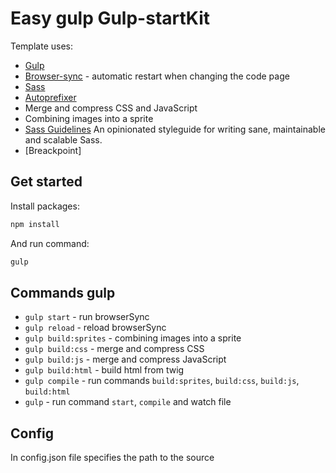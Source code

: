 # Easy gulp Gulp-startKit

Template uses:
- [Gulp](http://gulpjs.com/)
- [Browser-sync](https://www.browsersync.io/) - automatic restart when changing the code page
- [Sass](http://sass-lang.com/)
- [Autoprefixer](https://github.com/postcss/autoprefixer)
- Merge and compress CSS and JavaScript
- Combining images into a sprite
- [Sass Guidelines](http://sass-guidelin.es/) An opinionated styleguide for writing sane, maintainable and scalable Sass.
- [Breackpoint]

## Get started
Install packages:
```bash
npm install
```

And run command:
```bash
gulp
```

## Commands gulp
- `gulp start` - run browserSync
- `gulp reload` - reload browserSync
- `gulp build:sprites` - combining images into a sprite
- `gulp build:css` - merge and compress CSS
- `gulp build:js` - merge and compress JavaScript
- `gulp build:html` - build html from twig
- `gulp compile` - run commands `build:sprites`, `build:css`, `build:js`, `build:html`
- `gulp` - run command `start`, `compile` and watch file

## Сonfig
In config.json file specifies the path to the source